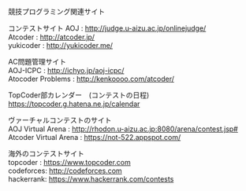 競技プログラミング関連サイト

コンテストサイト
AOJ       :   http://judge.u-aizu.ac.jp/onlinejudge/  
Atcoder   :   http://atcoder.jp/  
yukicoder :   http://yukicoder.me/  


AC問題管理サイト  
AOJ-ICPC          :   http://ichyo.jp/aoj-icpc/  
Atocoder Problems :   http://kenkoooo.com/atcoder/  


TopCoder部カレンダー　(コンテストの日程)  
https://topcoder.g.hatena.ne.jp/calendar  


ヴァーチャルコンテストのサイト  
AOJ Virtual Arena       :   http://rhodon.u-aizu.ac.jp:8080/arena/contest.jsp#  
Atcoder Virtual Arena   :   https://not-522.appspot.com/  


海外のコンテストサイト  
topcoder  :   https://www.topcoder.com  
codeforces:   http://codeforces.com  
hackerrank:   https://www.hackerrank.com/contests  
